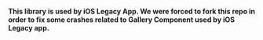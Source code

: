 **This library is used by iOS Legacy App. We were forced to fork this repo in order to fix some crashes related to Gallery Component used by iOS Legacy app.**

